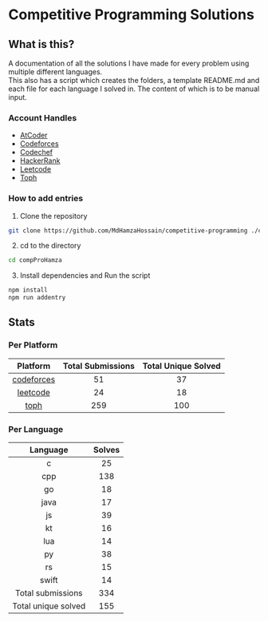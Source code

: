 # Competitive Programming Solutions

## What is this?

A documentation of all the solutions I have made for every problem using multiple different languages.\
This also has a script which creates the folders, a template README.md and each file for each language I solved in. The content of which is to be manual input.

### Account Handles

- [AtCoder](https://atcoder.jp/users/HamzaHossain)
- [Codeforces](https://codeforces.com/profile/hamzahossain)
- [Codechef](https://www.codechef.com/users/hamzahossain)
- [HackerRank](https://www.hackerrank.com/profile/hamzahossain)
- [Leetcode](https://leetcode.com/u/hamzahossain/)
- [Toph](https://toph.co/u/hamzahossain)

### How to add entries

1. Clone the repository

```bash
git clone https://github.com/MdHamzaHossain/competitive-programming ./compProHamza
```

2. cd to the directory

```sh
cd compProHamza
```

3. Install dependencies and Run the script

```sh
npm install
npm run addentry
```

## Stats

### Per Platform

|               Platform              | Total Submissions | Total Unique Solved |
| :---------------------------------: | :---------------: | :-----------------: |
| [codeforces](<./solves/codeforces>) |         51        |          37         |
|   [leetcode](<./solves/leetcode>)   |         24        |          18         |
|       [toph](<./solves/toph>)       |        259        |         100         |

### Per Language

|       Language      | Solves |
| :-----------------: | :----: |
|          c          |   25   |
|         cpp         |   138  |
|          go         |   18   |
|         java        |   17   |
|          js         |   39   |
|          kt         |   16   |
|         lua         |   14   |
|          py         |   38   |
|          rs         |   15   |
|        swift        |   14   |
|  Total submissions  |   334  |
| Total unique solved |   155  |
